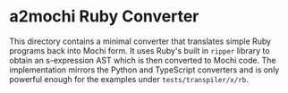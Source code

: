 # a2mochi Ruby Converter

This directory contains a minimal converter that translates simple Ruby
programs back into Mochi form. It uses Ruby's built in `ripper` library to
obtain an s-expression AST which is then converted to Mochi code. The
implementation mirrors the Python and TypeScript converters and is only
powerful enough for the examples under `tests/transpiler/x/rb`.
